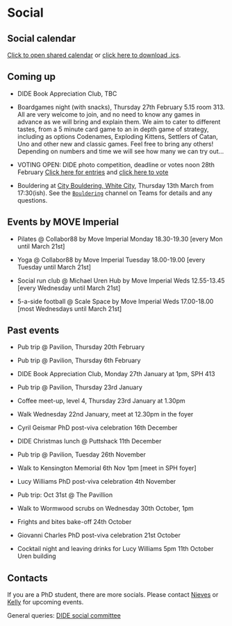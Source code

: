 # Social

## Social calendar

[Click to open shared calendar](https://outlook.office365.com/owa/calendar/d3495141dd604a45b1a70bcec775574c@imperial.ac.uk/96f193142b4a41d9a6e4946634663c5817212224041536648077/calendar.html) or [click here to download .ics](https://outlook.office365.com/owa/calendar/d3495141dd604a45b1a70bcec775574c@imperial.ac.uk/96f193142b4a41d9a6e4946634663c5817212224041536648077/calendar.ics).

## Coming up

* DIDE Book Appreciation Club, TBC

* Boardgames night (with snacks), Thursday 27th February 5.15 room 313. All are very welcome to join, and no need to know any games in advance as we will bring and explain them. We aim to cater to different tastes, from a 5 minute card game to an in depth game of strategy, including as options Codenames, Exploding Kittens, Settlers of Catan, Uno and other new and classic games. Feel free to bring any others! Depending on numbers and time we will see how many we can try out…

* VOTING OPEN: DIDE photo competition, deadline or votes noon 28th February [Click here for entries](https://docs.google.com/presentation/d/1lxoOcNv-pAZN7EjqRhxppa_aNS3Fef3GezUVEqa01gY/edit?usp=sharing) and [click here to vote](https://teams.microsoft.com/l/message/19:fe29e82660f74575a9d515de83d01afa@thread.tacv2/1740154095947?tenantId=2b897507-ee8c-4575-830b-4f8267c3d307&groupId=ba231111-1572-42ae-981e-c8bc7aa681ef&parentMessageId=1740154095947&teamName=DIDE%20-%20WP&channelName=Social&createdTime=1740154095947)

* Bouldering at [City Bouldering, White City](https://www.citybouldering.co.uk/locations/white-city), Thursday 13th March from 17:30(ish). See the [`Bouldering`](https://teams.microsoft.com/l/channel/19%3ac670ba9048344213b0736a2348a1e709%40thread.tacv2/Bouldering?groupId=ba231111-1572-42ae-981e-c8bc7aa681ef&tenantId=2b897507-ee8c-4575-830b-4f8267c3d307) channel on Teams for details and any questions.

## Events by MOVE Imperial

* Pilates @ Collabor88 by Move Imperial Monday 18.30-19.30 [every Mon until March 21st]

* Yoga @ Collabor88 by Move Imperial Tuesday 18.00-19.00 [every Tuesday until March 21st]

* Social run club @ Michael Uren Hub by Move Imperial Weds 12.55-13.45 [every Wednesday until March 21st]

* 5-a-side football @ Scale Space by Move Imperial Weds 17.00-18.00 [most Wednesdays until March 21st]


## Past events

* Pub trip @ Pavilion, Thursday 20th February

* Pub trip @ Pavilion, Thursday 6th February

* DIDE Book Appreciation Club, Monday 27th January at 1pm, SPH 413

* Pub trip @ Pavilion, Thursday 23rd January
  
* Coffee meet-up, level 4, Thursday 23rd January at 1.30pm
  
* Walk Wednesday 22nd January, meet at 12.30pm in the foyer

* Cyril Geismar PhD post-viva celebration 16th December

* DIDE Christmas lunch @ Puttshack 11th December

* Pub trip @ Pavilion, Tuesday 26th November

* Walk to Kensington Memorial 6th Nov 1pm [meet in SPH foyer]

* Lucy Williams PhD post-viva celebration 4th November

* Pub trip: Oct 31st @ The Pavillion

* Walk to Wormwood scrubs on Wednesday 30th October, 1pm

* Frights and bites bake-off 24th October

* Giovanni Charles PhD post-viva celebration 21st October

* Cocktail night and leaving drinks for Lucy Williams
  5pm 11th October Uren building

## Contacts

If you are a PhD student, there are more socials. Please contact [Nieves](mailto:n.derqui-fernandez@imperial.ac.uk) or [Kelly](mailto:k.mccain22@imperial.ac.uk) for upcoming events.

General queries: [DIDE social committee](mailto:dide-social@imperial.ac.uk)
